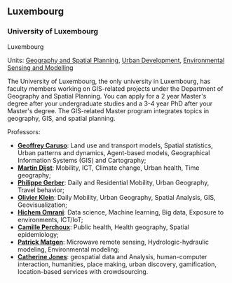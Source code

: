 ## Luxembourg

### University of Luxembourg

Luxembourg

Units: [Geography and Spatial Planning](https://wwwfr.uni.lu/recherche/fhse/dgeo), [Urban Development](https://www.liser.lu/?type=module&id=149), [Environmental Sensing and Modelling](https://www.list.lu/en/environment/environmental-sensing-and-modelling/group/remote-sensing-and-natural-resources-modelling-group/)

The University of Luxembourg, the only university in Luxembourg, has faculty members working on GIS-related projects under the Department of Geography and Spatial Planning. You can apply for a 2 year Master's degree after your undergraduate studies and a 3-4 year PhD after your Master's degree. The GIS-related Master program integrates topics in geography, GIS, and spatial planning.

Professors:

- **[Geoffrey Caruso](https://wwwfr.uni.lu/recherche/fhse/dgeo/people/geoffrey_caruso)**: Land use and transport models, Spatial statistics, Urban patterns and dynamics, Agent-based models, Geographical Information Systems (GIS) and Cartography;
- **[Martin Dijst](https://liser.elsevierpure.com/en/persons/meinardus-dijst)**: Mobility, ICT, Climate change, Urban health, Time geography;
- **[Philippe Gerber](https://liser.elsevierpure.com/en/persons/philippe-gerber)**: Daily and Residential Mobility, Urban Geography, Travel behavior;
- **[Olivier Klein](https://liser.elsevierpure.com/en/persons/olivier-klein)**: Daily Mobility, Urban Geography, Spatial Analysis, GIS, Geovisualization;
- **[Hichem Omrani](https://liser.elsevierpure.com/en/persons/hichem-omrani)**: Data science, Machine learning, Big data, Exposure to environments, ICT/IoT;
- **[Camille Perchoux](https://liser.elsevierpure.com/en/persons/camille-perchoux)**: Public health, Health geography, Spatial epidemiology;
- **[Patrick Matgen](https://www.researchgate.net/profile/Patrick-Matgen)**: Microwave remote sensing, Hydrologic-hydraulic modeling, Environmental modeling;
- **[Catherine Jones](https://wwwen.uni.lu/research/fhse/dgeo/people/catherine_jones)**: geospatial data and Analysis, human-computer interaction, humanities, place making, urban discovery, gamification, location-based services with crowdsourcing.
